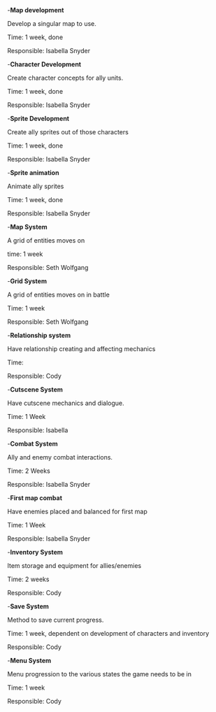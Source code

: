 -**Map development**

Develop a singular map to use.

Time: 1 week, done

Responsible: Isabella Snyder

-**Character Development**

Create character concepts for ally units.

Time: 1 week, done

Responsible: Isabella Snyder

-**Sprite Development**

Create ally sprites out of those characters

Time: 1 week, done

Responsible: Isabella Snyder

-**Sprite animation**

Animate ally sprites

Time: 1 week, done

Responsible: Isabella Snyder

-**Map System**

A grid of entities moves on

time: 1 week

Responsible: Seth Wolfgang


-**Grid System**

A grid of entities moves on in battle 

Time: 1 week

Responsible: Seth Wolfgang

-**Relationship system**

Have relationship creating and affecting mechanics

Time: 

Responsible: Cody

-**Cutscene System**

Have cutscene mechanics and dialogue.

Time: 1 Week

Responsible: Isabella

-**Combat System**

Ally and enemy combat interactions.

Time: 2 Weeks

Responsible: Isabella Snyder

-**First map combat**

Have enemies placed and balanced for first map

Time: 1 Week

Responsible: Isabella Snyder

-**Inventory System**

Item storage and equipment for allies/enemies

Time: 2 weeks

Responsible: Cody

-**Save System**

Method to save current progress.

Time: 1 week, dependent on development of characters and inventory

Responsible: Cody

-**Menu System**

Menu progression to the various states the game needs to be in

Time: 1 week

Responsible: Cody
